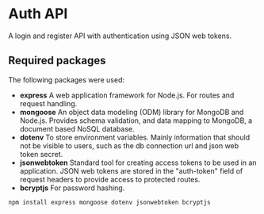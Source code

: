 # Auth API

A login and register API with authentication using JSON web tokens.

## Required packages

The following packages were used:

* **express**
  A web application framework for Node.js. For routes and request handling.
* **mongoose**
  An object data modeling (ODM) library for MongoDB and Node.js. 
  Provides schema validation, and data mapping to MongoDB, a document based NoSQL database.
* **dotenv**
  To store environment variables. Mainly information that should not be visible to users, 
  such as the db connection url and json web token secret.
* **jsonwebtoken**
  Standard tool for creating access tokens to be used in an application. JSON web tokens are
  stored in the "auth-token" field of request headers to provide access to protected routes.
* **bcryptjs**
  For password hashing. 

```
npm install express mongoose dotenv jsonwebtoken bcryptjs
```